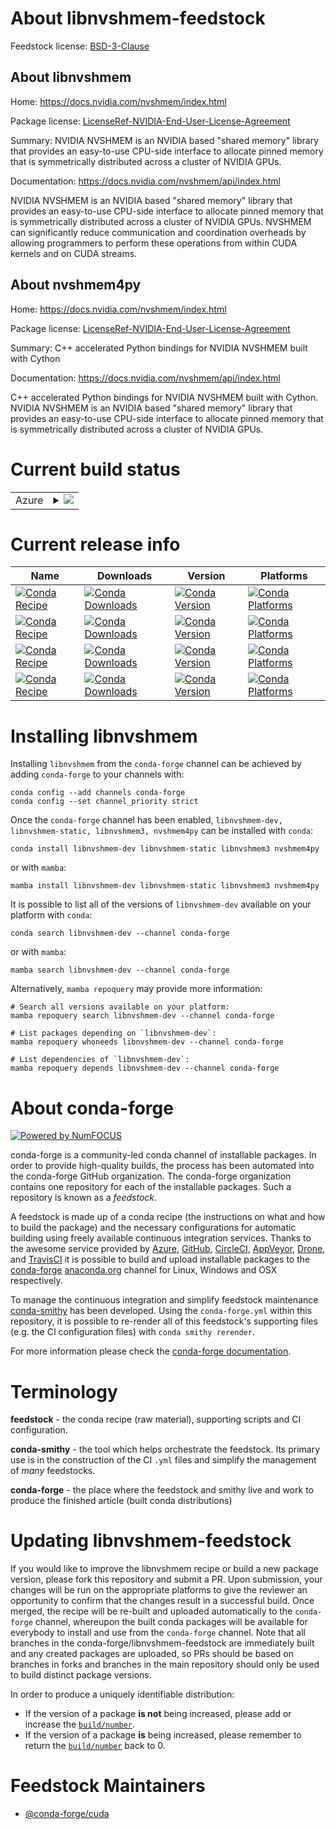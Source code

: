 About libnvshmem-feedstock
==========================

Feedstock license: [BSD-3-Clause](https://github.com/conda-forge/libnvshmem-feedstock/blob/main/LICENSE.txt)


About libnvshmem
----------------

Home: https://docs.nvidia.com/nvshmem/index.html

Package license: [LicenseRef-NVIDIA-End-User-License-Agreement](https://docs.nvidia.com/nvshmem/api/sla.html)

Summary: NVIDIA NVSHMEM is an NVIDIA based "shared memory" library that provides an easy-to-use CPU-side interface to allocate pinned memory that is symmetrically distributed across a cluster of NVIDIA GPUs.

Documentation: https://docs.nvidia.com/nvshmem/api/index.html

NVIDIA NVSHMEM is an NVIDIA based "shared memory" library that provides an easy-to-use CPU-side interface to allocate pinned memory that is symmetrically distributed across a cluster of NVIDIA GPUs.
NVSHMEM can significantly reduce communication and coordination overheads by allowing programmers to perform these operations from within CUDA kernels and on CUDA streams.


About nvshmem4py
----------------

Home: https://docs.nvidia.com/nvshmem/index.html

Package license: [LicenseRef-NVIDIA-End-User-License-Agreement](https://docs.nvidia.com/nvshmem/api/sla.html)

Summary: C++ accelerated Python bindings for NVIDIA NVSHMEM built with Cython

Documentation: https://docs.nvidia.com/nvshmem/api/index.html

C++ accelerated Python bindings for NVIDIA NVSHMEM built with Cython. NVIDIA NVSHMEM is an NVIDIA based "shared memory" library that provides an easy-to-use CPU-side interface to allocate pinned memory that is symmetrically distributed across a cluster of NVIDIA GPUs.


Current build status
====================


<table>
    
  <tr>
    <td>Azure</td>
    <td>
      <details>
        <summary>
          <a href="https://dev.azure.com/conda-forge/feedstock-builds/_build/latest?definitionId=24843&branchName=main">
            <img src="https://dev.azure.com/conda-forge/feedstock-builds/_apis/build/status/libnvshmem-feedstock?branchName=main">
          </a>
        </summary>
        <table>
          <thead><tr><th>Variant</th><th>Status</th></tr></thead>
          <tbody><tr>
              <td>linux_64_c_compiler_version13c_stdlib_version2.28cuda_compiler_version12.9cxx_compiler_version13</td>
              <td>
                <a href="https://dev.azure.com/conda-forge/feedstock-builds/_build/latest?definitionId=24843&branchName=main">
                  <img src="https://dev.azure.com/conda-forge/feedstock-builds/_apis/build/status/libnvshmem-feedstock?branchName=main&jobName=linux&configuration=linux%20linux_64_c_compiler_version13c_stdlib_version2.28cuda_compiler_version12.9cxx_compiler_version13" alt="variant">
                </a>
              </td>
            </tr><tr>
              <td>linux_64_c_compiler_version14c_stdlib_version2.28cuda_compiler_version13.0cxx_compiler_version14</td>
              <td>
                <a href="https://dev.azure.com/conda-forge/feedstock-builds/_build/latest?definitionId=24843&branchName=main">
                  <img src="https://dev.azure.com/conda-forge/feedstock-builds/_apis/build/status/libnvshmem-feedstock?branchName=main&jobName=linux&configuration=linux%20linux_64_c_compiler_version14c_stdlib_version2.28cuda_compiler_version13.0cxx_compiler_version14" alt="variant">
                </a>
              </td>
            </tr><tr>
              <td>linux_aarch64_c_compiler_version13c_stdlib_version2.34cuda_compiler_version12.9cxx_compiler_version13</td>
              <td>
                <a href="https://dev.azure.com/conda-forge/feedstock-builds/_build/latest?definitionId=24843&branchName=main">
                  <img src="https://dev.azure.com/conda-forge/feedstock-builds/_apis/build/status/libnvshmem-feedstock?branchName=main&jobName=linux&configuration=linux%20linux_aarch64_c_compiler_version13c_stdlib_version2.34cuda_compiler_version12.9cxx_compiler_version13" alt="variant">
                </a>
              </td>
            </tr><tr>
              <td>linux_aarch64_c_compiler_version14c_stdlib_version2.34cuda_compiler_version13.0cxx_compiler_version14</td>
              <td>
                <a href="https://dev.azure.com/conda-forge/feedstock-builds/_build/latest?definitionId=24843&branchName=main">
                  <img src="https://dev.azure.com/conda-forge/feedstock-builds/_apis/build/status/libnvshmem-feedstock?branchName=main&jobName=linux&configuration=linux%20linux_aarch64_c_compiler_version14c_stdlib_version2.34cuda_compiler_version13.0cxx_compiler_version14" alt="variant">
                </a>
              </td>
            </tr>
          </tbody>
        </table>
      </details>
    </td>
  </tr>
</table>

Current release info
====================

| Name | Downloads | Version | Platforms |
| --- | --- | --- | --- |
| [![Conda Recipe](https://img.shields.io/badge/recipe-libnvshmem--dev-green.svg)](https://anaconda.org/conda-forge/libnvshmem-dev) | [![Conda Downloads](https://img.shields.io/conda/dn/conda-forge/libnvshmem-dev.svg)](https://anaconda.org/conda-forge/libnvshmem-dev) | [![Conda Version](https://img.shields.io/conda/vn/conda-forge/libnvshmem-dev.svg)](https://anaconda.org/conda-forge/libnvshmem-dev) | [![Conda Platforms](https://img.shields.io/conda/pn/conda-forge/libnvshmem-dev.svg)](https://anaconda.org/conda-forge/libnvshmem-dev) |
| [![Conda Recipe](https://img.shields.io/badge/recipe-libnvshmem--static-green.svg)](https://anaconda.org/conda-forge/libnvshmem-static) | [![Conda Downloads](https://img.shields.io/conda/dn/conda-forge/libnvshmem-static.svg)](https://anaconda.org/conda-forge/libnvshmem-static) | [![Conda Version](https://img.shields.io/conda/vn/conda-forge/libnvshmem-static.svg)](https://anaconda.org/conda-forge/libnvshmem-static) | [![Conda Platforms](https://img.shields.io/conda/pn/conda-forge/libnvshmem-static.svg)](https://anaconda.org/conda-forge/libnvshmem-static) |
| [![Conda Recipe](https://img.shields.io/badge/recipe-libnvshmem3-green.svg)](https://anaconda.org/conda-forge/libnvshmem3) | [![Conda Downloads](https://img.shields.io/conda/dn/conda-forge/libnvshmem3.svg)](https://anaconda.org/conda-forge/libnvshmem3) | [![Conda Version](https://img.shields.io/conda/vn/conda-forge/libnvshmem3.svg)](https://anaconda.org/conda-forge/libnvshmem3) | [![Conda Platforms](https://img.shields.io/conda/pn/conda-forge/libnvshmem3.svg)](https://anaconda.org/conda-forge/libnvshmem3) |
| [![Conda Recipe](https://img.shields.io/badge/recipe-nvshmem4py-green.svg)](https://anaconda.org/conda-forge/nvshmem4py) | [![Conda Downloads](https://img.shields.io/conda/dn/conda-forge/nvshmem4py.svg)](https://anaconda.org/conda-forge/nvshmem4py) | [![Conda Version](https://img.shields.io/conda/vn/conda-forge/nvshmem4py.svg)](https://anaconda.org/conda-forge/nvshmem4py) | [![Conda Platforms](https://img.shields.io/conda/pn/conda-forge/nvshmem4py.svg)](https://anaconda.org/conda-forge/nvshmem4py) |

Installing libnvshmem
=====================

Installing `libnvshmem` from the `conda-forge` channel can be achieved by adding `conda-forge` to your channels with:

```
conda config --add channels conda-forge
conda config --set channel_priority strict
```

Once the `conda-forge` channel has been enabled, `libnvshmem-dev, libnvshmem-static, libnvshmem3, nvshmem4py` can be installed with `conda`:

```
conda install libnvshmem-dev libnvshmem-static libnvshmem3 nvshmem4py
```

or with `mamba`:

```
mamba install libnvshmem-dev libnvshmem-static libnvshmem3 nvshmem4py
```

It is possible to list all of the versions of `libnvshmem-dev` available on your platform with `conda`:

```
conda search libnvshmem-dev --channel conda-forge
```

or with `mamba`:

```
mamba search libnvshmem-dev --channel conda-forge
```

Alternatively, `mamba repoquery` may provide more information:

```
# Search all versions available on your platform:
mamba repoquery search libnvshmem-dev --channel conda-forge

# List packages depending on `libnvshmem-dev`:
mamba repoquery whoneeds libnvshmem-dev --channel conda-forge

# List dependencies of `libnvshmem-dev`:
mamba repoquery depends libnvshmem-dev --channel conda-forge
```


About conda-forge
=================

[![Powered by
NumFOCUS](https://img.shields.io/badge/powered%20by-NumFOCUS-orange.svg?style=flat&colorA=E1523D&colorB=007D8A)](https://numfocus.org)

conda-forge is a community-led conda channel of installable packages.
In order to provide high-quality builds, the process has been automated into the
conda-forge GitHub organization. The conda-forge organization contains one repository
for each of the installable packages. Such a repository is known as a *feedstock*.

A feedstock is made up of a conda recipe (the instructions on what and how to build
the package) and the necessary configurations for automatic building using freely
available continuous integration services. Thanks to the awesome service provided by
[Azure](https://azure.microsoft.com/en-us/services/devops/), [GitHub](https://github.com/),
[CircleCI](https://circleci.com/), [AppVeyor](https://www.appveyor.com/),
[Drone](https://cloud.drone.io/welcome), and [TravisCI](https://travis-ci.com/)
it is possible to build and upload installable packages to the
[conda-forge](https://anaconda.org/conda-forge) [anaconda.org](https://anaconda.org/)
channel for Linux, Windows and OSX respectively.

To manage the continuous integration and simplify feedstock maintenance
[conda-smithy](https://github.com/conda-forge/conda-smithy) has been developed.
Using the ``conda-forge.yml`` within this repository, it is possible to re-render all of
this feedstock's supporting files (e.g. the CI configuration files) with ``conda smithy rerender``.

For more information please check the [conda-forge documentation](https://conda-forge.org/docs/).

Terminology
===========

**feedstock** - the conda recipe (raw material), supporting scripts and CI configuration.

**conda-smithy** - the tool which helps orchestrate the feedstock.
                   Its primary use is in the construction of the CI ``.yml`` files
                   and simplify the management of *many* feedstocks.

**conda-forge** - the place where the feedstock and smithy live and work to
                  produce the finished article (built conda distributions)


Updating libnvshmem-feedstock
=============================

If you would like to improve the libnvshmem recipe or build a new
package version, please fork this repository and submit a PR. Upon submission,
your changes will be run on the appropriate platforms to give the reviewer an
opportunity to confirm that the changes result in a successful build. Once
merged, the recipe will be re-built and uploaded automatically to the
`conda-forge` channel, whereupon the built conda packages will be available for
everybody to install and use from the `conda-forge` channel.
Note that all branches in the conda-forge/libnvshmem-feedstock are
immediately built and any created packages are uploaded, so PRs should be based
on branches in forks and branches in the main repository should only be used to
build distinct package versions.

In order to produce a uniquely identifiable distribution:
 * If the version of a package **is not** being increased, please add or increase
   the [``build/number``](https://docs.conda.io/projects/conda-build/en/latest/resources/define-metadata.html#build-number-and-string).
 * If the version of a package **is** being increased, please remember to return
   the [``build/number``](https://docs.conda.io/projects/conda-build/en/latest/resources/define-metadata.html#build-number-and-string)
   back to 0.

Feedstock Maintainers
=====================

* [@conda-forge/cuda](https://github.com/orgs/conda-forge/teams/cuda/)

